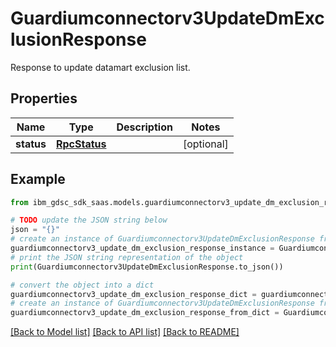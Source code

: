 # Guardiumconnectorv3UpdateDmExclusionResponse

Response to update datamart exclusion list.

## Properties

Name | Type | Description | Notes
------------ | ------------- | ------------- | -------------
**status** | [**RpcStatus**](RpcStatus.md) |  | [optional] 

## Example

```python
from ibm_gdsc_sdk_saas.models.guardiumconnectorv3_update_dm_exclusion_response import Guardiumconnectorv3UpdateDmExclusionResponse

# TODO update the JSON string below
json = "{}"
# create an instance of Guardiumconnectorv3UpdateDmExclusionResponse from a JSON string
guardiumconnectorv3_update_dm_exclusion_response_instance = Guardiumconnectorv3UpdateDmExclusionResponse.from_json(json)
# print the JSON string representation of the object
print(Guardiumconnectorv3UpdateDmExclusionResponse.to_json())

# convert the object into a dict
guardiumconnectorv3_update_dm_exclusion_response_dict = guardiumconnectorv3_update_dm_exclusion_response_instance.to_dict()
# create an instance of Guardiumconnectorv3UpdateDmExclusionResponse from a dict
guardiumconnectorv3_update_dm_exclusion_response_from_dict = Guardiumconnectorv3UpdateDmExclusionResponse.from_dict(guardiumconnectorv3_update_dm_exclusion_response_dict)
```
[[Back to Model list]](../README.md#documentation-for-models) [[Back to API list]](../README.md#documentation-for-api-endpoints) [[Back to README]](../README.md)


